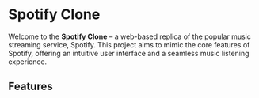 # Spotify Clone
Welcome to the **Spotify Clone** – a web-based replica of the popular music streaming service, Spotify. This project aims to mimic the core features of Spotify, offering an intuitive user interface and a seamless music listening experience.
## Features


